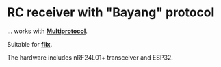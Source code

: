 # RC receiver with "Bayang" protocol
... works with [**Multiprotocol**](https://github.com/pascallanger/DIY-Multiprotocol-TX-Module).

Suitable for [**flix**](https://github.com/okalachev/flix).

The hardware includes nRF24L01+ transceiver and ESP32.


